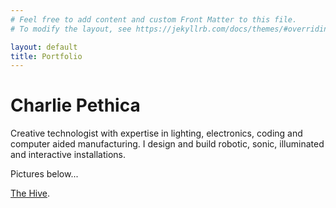 ```yaml
---
# Feel free to add content and custom Front Matter to this file.
# To modify the layout, see https://jekyllrb.com/docs/themes/#overriding-theme-defaults

layout: default
title: Portfolio
---
```


# Charlie Pethica

Creative technologist with expertise in lighting, electronics, coding and computer aided manufacturing. I design and build robotic, sonic, illuminated and interactive installations.

Pictures below...


[The Hive](./hive.html).